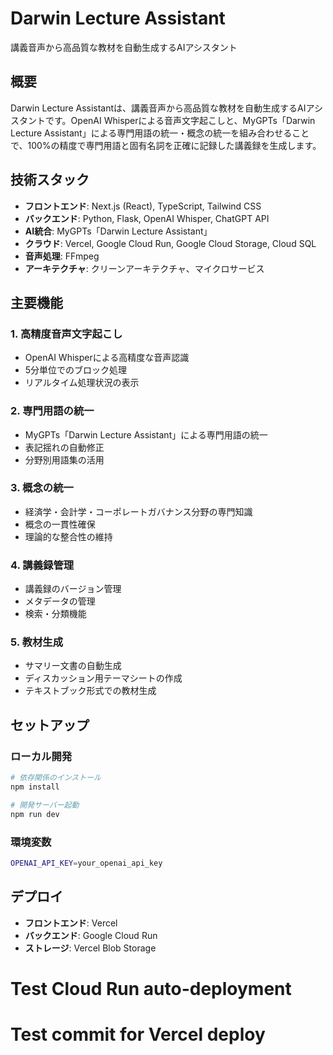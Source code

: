 # Darwin Lecture Assistant

講義音声から高品質な教材を自動生成するAIアシスタント

## 概要

Darwin Lecture Assistantは、講義音声から高品質な教材を自動生成するAIアシスタントです。OpenAI Whisperによる音声文字起こしと、MyGPTs「Darwin Lecture Assistant」による専門用語の統一・概念の統一を組み合わせることで、100%の精度で専門用語と固有名詞を正確に記録した講義録を生成します。

## 技術スタック

- **フロントエンド**: Next.js (React), TypeScript, Tailwind CSS
- **バックエンド**: Python, Flask, OpenAI Whisper, ChatGPT API
- **AI統合**: MyGPTs「Darwin Lecture Assistant」
- **クラウド**: Vercel, Google Cloud Run, Google Cloud Storage, Cloud SQL
- **音声処理**: FFmpeg
- **アーキテクチャ**: クリーンアーキテクチャ、マイクロサービス

## 主要機能

### 1. 高精度音声文字起こし
- OpenAI Whisperによる高精度な音声認識
- 5分単位でのブロック処理
- リアルタイム処理状況の表示

### 2. 専門用語の統一
- MyGPTs「Darwin Lecture Assistant」による専門用語の統一
- 表記揺れの自動修正
- 分野別用語集の活用

### 3. 概念の統一
- 経済学・会計学・コーポレートガバナンス分野の専門知識
- 概念の一貫性確保
- 理論的な整合性の維持

### 4. 講義録管理
- 講義録のバージョン管理
- メタデータの管理
- 検索・分類機能

### 5. 教材生成
- サマリー文書の自動生成
- ディスカッション用テーマシートの作成
- テキストブック形式での教材生成

## セットアップ

### ローカル開発
```bash
# 依存関係のインストール
npm install

# 開発サーバー起動
npm run dev
```

### 環境変数
```bash
OPENAI_API_KEY=your_openai_api_key
```

## デプロイ
- **フロントエンド**: Vercel
- **バックエンド**: Google Cloud Run
- **ストレージ**: Vercel Blob Storage
# Test Cloud Run auto-deployment
# Test commit for Vercel deploy
